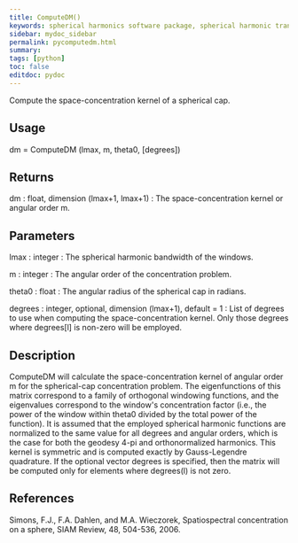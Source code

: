 ```yaml
---
title: ComputeDM()
keywords: spherical harmonics software package, spherical harmonic transform, legendre functions, multitaper spectral analysis, Python, gravity, magnetic field
sidebar: mydoc_sidebar
permalink: pycomputedm.html
summary:
tags: [python]
toc: false
editdoc: pydoc
---
```


Compute the space-concentration kernel of a spherical cap.

## Usage

dm = ComputeDM (lmax, m, theta0, [degrees])

## Returns

dm : float, dimension (lmax+1, lmax+1)
:   The space-concentration kernel or angular order m.

## Parameters

lmax : integer
:   The spherical harmonic bandwidth of the windows.

m : integer
:   The angular order of the concentration problem.

theta0 : float
:   The angular radius of the spherical cap in radians.

degrees : integer, optional, dimension (lmax+1), default = 1
:   List of degrees to use when computing the space-concentration kernel. Only those degrees where degrees[l] is non-zero will be employed.

## Description

ComputeDM will calculate the space-concentration kernel of angular order m for the spherical-cap concentration problem. The eigenfunctions of this matrix correspond to a family of orthogonal windowing functions, and the eigenvalues correspond to the window's concentration factor (i.e., the power of the window within theta0 divided by the total power of the function). It is assumed that the employed spherical harmonic functions are normalized to the same value for all degrees and angular orders, which is the case for both the geodesy 4-pi and orthonormalized harmonics. This kernel is symmetric and is computed exactly by Gauss-Legendre quadrature. If the optional vector degrees is specified, then the matrix will be computed only for elements where degrees(l) is not zero.

## References

Simons, F.J., F.A. Dahlen, and M.A. Wieczorek, Spatiospectral concentration on a sphere, SIAM Review, 48, 504-536, 2006.
